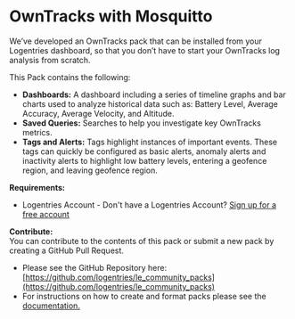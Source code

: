 # OwnTracks with Mosquitto

We’ve developed an OwnTracks pack that can be installed from your Logentries dashboard, so that you don’t have to start your OwnTracks log analysis from scratch.

This Pack contains the following:

*   **Dashboards:** A dashboard including a series of timeline graphs and bar charts used to analyze historical data such as: Battery Level, Average Accuracy, Average Velocity, and Altitude.
*   **Saved Queries:** Searches to help you investigate key OwnTracks metrics.
*   **Tags and Alerts:** Tags highlight instances of important events. These tags can quickly be configured as basic alerts, anomaly alerts and inactivity alerts to highlight low battery levels, entering a geofence region, and leaving geofence region.

**Requirements:**  
- Logentries Account - Don't have a Logentries Account? [Sign up for a free account](https://logentries.com/communityregistration/)


**Contribute:**  
You can contribute to the contents of this pack or submit a new pack by creating a GitHub Pull Request.  
- Please see the GitHub Repository here: [https://github.com/logentries/le_community_packs](https://github.com/logentries/le_community_packs)  
- For instructions on how to create and format packs please see the [documentation.](https://logentries.com/doc/community-packs/#create-communitypacks)